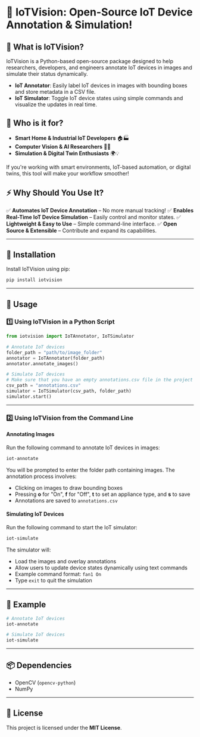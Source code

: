 # 🚀 IoTVision: Open-Source IoT Device Annotation & Simulation!

## 🔹 What is IoTVision?

IoTVision is a Python-based open-source package designed to help researchers, developers, and engineers annotate IoT devices in images and simulate their status dynamically.

- **IoT Annotator**: Easily label IoT devices in images with bounding boxes and store metadata in a CSV file.
- **IoT Simulator**: Toggle IoT device states using simple commands and visualize the updates in real time.

## 🎯 Who is it for?

- **Smart Home & Industrial IoT Developers** 🏠🏭
- **Computer Vision & AI Researchers** 📸🤖
- **Simulation & Digital Twin Enthusiasts** 🌍💡

If you're working with smart environments, IoT-based automation, or digital twins, this tool will make your workflow smoother!

## ⚡ Why Should You Use It?

✅ **Automates IoT Device Annotation** – No more manual tracking!
✅ **Enables Real-Time IoT Device Simulation** – Easily control and monitor states.
✅ **Lightweight & Easy to Use** – Simple command-line interface.
✅ **Open Source & Extensible** – Contribute and expand its capabilities.

---

## 🔧 Installation

Install IoTVision using pip:

```sh
pip install iotvision
```

---

## 🚀 Usage

### 1️⃣ Using IoTVision in a Python Script

```python
from iotvision import IoTAnnotator, IoTSimulator

# Annotate IoT devices
folder_path = "path/to/image_folder"
annotator = IoTAnnotator(folder_path)
annotator.annotate_images()

# Simulate IoT devices
# Make sure that you have an empty annotations.csv file in the project directory.
csv_path = "annotations.csv"
simulator = IoTSimulator(csv_path, folder_path)
simulator.start()
```

---

### 2️⃣ Using IoTVision from the Command Line

#### Annotating Images

Run the following command to annotate IoT devices in images:

```sh
iot-annotate
```

You will be prompted to enter the folder path containing images. The annotation process involves:

- Clicking on images to draw bounding boxes
- Pressing **o** for "On", **f** for "Off", **t** to set an appliance type, and **s** to save
- Annotations are saved to `annotations.csv`

#### Simulating IoT Devices

Run the following command to start the IoT simulator:

```sh
iot-simulate
```

The simulator will:

- Load the images and overlay annotations
- Allow users to update device states dynamically using text commands
- Example command format: `fan1 On`
- Type `exit` to quit the simulation

---

## 📌 Example

```sh
# Annotate IoT devices
iot-annotate

# Simulate IoT devices
iot-simulate
```

---

## 📦 Dependencies

- OpenCV (`opencv-python`)
- NumPy

---

## 📝 License

This project is licensed under the **MIT License**.
